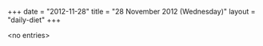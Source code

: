 +++
date = "2012-11-28"
title = "28 November 2012 (Wednesday)"
layout = "daily-diet"
+++


\<no entries\>
